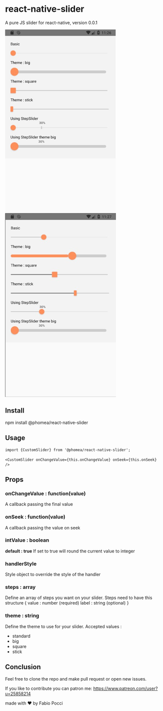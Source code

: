 # react-native-slider

A pure JS slider for react-native, version 0.0.1

![example1](assets/examples.jpg)
![example2](assets/examples2.jpg)

## Install
  npm install @phomea/react-native-slider
  
## Usage
    import {CustomSlider} from '@phomea/react-native-slider';
 
    <CustomSlider onChangeValue={this.onChangeValue} onSeek={this.onSeek} />

## Props

### onChangeValue : function(value)
A callback passing the final value

### onSeek : function(value)
A callback passing the value on seek

### intValue : boolean
**default : true**
If set to true will round the current value to integer

### handlerStyle
Style object to override the style of the handler

### steps : array
Define an array of steps you want on your slider.
Steps need to have this structure
    {
      value : number (required)
      label : string (optional)
    }

 ### theme : string
 Define the theme to use for your slider. Accepted values : 
 - standard
 - big
 - square
 - stick
 

 ## Conclusion
 Feel free to clone the repo and make pull request or open new issues.
 
 If you like to contribute you can patron me:
 https://www.patreon.com/user?u=25858214
 
 
 made with ❤️ by Fabio Pocci
